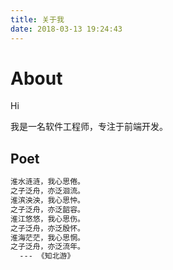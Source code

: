```yaml
---
title: 关于我
date: 2018-03-13 19:24:43
---
```


# About

Hi

我是一名软件工程师，专注于前端开发。

## Poet

```txt
淮水涟涟，我心思倦。
之子泛舟，亦泛洄流。
淮滨泱泱，我心思忡。
之子泛舟，亦泛韶容。
淮江悠悠，我心思伤。
之子泛舟，亦泛殷怀。
淮海茫茫，我心思惘。
之子泛舟，亦泛流年。
  --- 《知北游》
```
